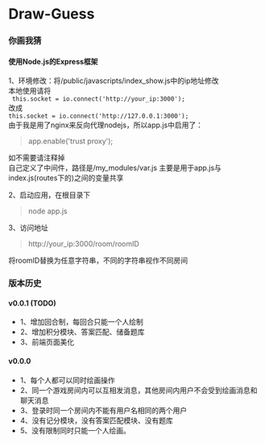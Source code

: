 # Draw-Guess
### 你画我猜

#### 使用Node.js的Express框架

1、环境修改：将/public/javascripts/index_show.js中的ip地址修改    
本地使用请将    
`` this.socket = io.connect('http://your_ip:3000');``    
改成    
``this.socket = io.connect('http://127.0.0.1:3000');``    
由于我是用了nginx来反向代理nodejs，所以app.js中启用了：    
> app.enable('trust proxy');    

如不需要请注释掉    
自己定义了中间件，路径是/my_modules/var.js 主要是用于app.js与index.js(routes下的)之间的变量共享

2、启动应用，在根目录下
> node app.js

3、访问地址
> http://your_ip:3000/room/roomID  

将roomID替换为任意字符串，不同的字符串视作不同房间


### 版本历史     
#### v0.0.1 (TODO)
- 1、增加回合制，每回合只能一个人绘制
- 2、增加积分模块、答案匹配、储备题库
- 3、前端页面美化

#### v0.0.0
- 1、每个人都可以同时绘画操作
- 2、同一个游戏房间内可以互相发消息，其他房间内用户不会受到绘画消息和聊天消息
- 3、登录时同一个房间内不能有用户名相同的两个用户
- 4、没有记分模块，没有答案匹配模块、没有题库
- 5、没有限制同时只能一个人绘画。

